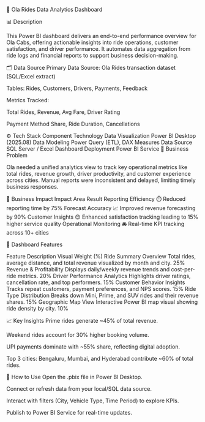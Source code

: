 🚖 Ola Rides Data Analytics Dashboard

📊 Description

This Power BI dashboard delivers an end-to-end performance overview for Ola Cabs, offering actionable insights into ride operations, customer satisfaction, and driver performance. It automates data aggregation from ride logs and financial reports to support business decision-making.

🗂️ Data Source
Primary Data Source: Ola Rides transaction dataset (SQL/Excel extract)

Tables: Rides, Customers, Drivers, Payments, Feedback

Metrics Tracked:

Total Rides, Revenue, Avg Fare, Driver Rating

Payment Method Share, Ride Duration, Cancellations

⚙️ Tech Stack
Component	Technology
Data Visualization	Power BI Desktop (2025.08)
Data Modeling	Power Query (ETL), DAX Measures
Data Source	SQL Server / Excel
Dashboard Deployment	Power BI Service
💼 Business Problem

Ola needed a unified analytics view to track key operational metrics like total rides, revenue growth, driver productivity, and customer experience across cities. Manual reports were inconsistent and delayed, limiting timely business responses.

🚀 Business Impact
Impact Area	Result
Reporting Efficiency	⏱️ Reduced reporting time by 75%
Forecast Accuracy	📈 Improved revenue forecasting by 90%
Customer Insights	😊 Enhanced satisfaction tracking leading to 15% higher service quality
Operational Monitoring	🚘 Real-time KPI tracking across 10+ cities

🌟 Dashboard Features

Feature	Description	Visual Weight (%)
Ride Summary Overview	Total rides, average distance, and total revenue visualized by month and city.	25%
Revenue & Profitability	Displays daily/weekly revenue trends and cost-per-ride metrics.	20%
Driver Performance Analytics	Highlights driver ratings, cancellation rate, and top performers.	15%
Customer Behavior Insights	Tracks repeat customers, payment preferences, and NPS scores.	15%
Ride Type Distribution	Breaks down Mini, Prime, and SUV rides and their revenue shares.	15%
Geographic Map View	Interactive Power BI map visual showing ride density by city.	10%

📈 Key Insights
Prime rides generate ~45% of total revenue.

Weekend rides account for 30% higher booking volume.

UPI payments dominate with ~55% share, reflecting digital adoption.

Top 3 cities: Bengaluru, Mumbai, and Hyderabad contribute ~60% of total rides.


🧠 How to Use
Open the .pbix file in Power BI Desktop.

Connect or refresh data from your local/SQL data source.

Interact with filters (City, Vehicle Type, Time Period) to explore KPIs.

Publish to Power BI Service for real-time updates.
